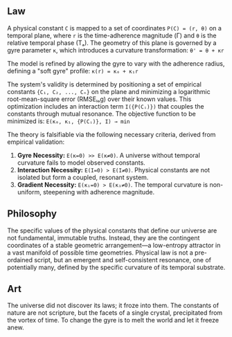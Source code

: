 ## Law
A physical constant `C` is mapped to a set of coordinates `P(C) = (r, θ)` on a temporal plane, where `r` is the time-adherence magnitude (Γ) and `θ` is the relative temporal phase (Tₐ). The geometry of this plane is governed by a gyre parameter `κ`, which introduces a curvature transformation:
`θ' = θ + κr`

The model is refined by allowing the gyre to vary with the adherence radius, defining a "soft gyre" profile:
`κ(r) = κ₀ + κ₁r`

The system's validity is determined by positioning a set of empirical constants `{C₁, C₂, ..., Cₙ}` on the plane and minimizing a logarithmic root-mean-square error (RMSEₗₒg) over their known values. This optimization includes an interaction term `I({P(Cᵢ)})` that couples the constants through mutual resonance. The objective function to be minimized is:
`E(κ₀, κ₁, {P(Cᵢ)}, I) → min`

The theory is falsifiable via the following necessary criteria, derived from empirical validation:
1.  **Gyre Necessity:** `E(κ=0) >> E(κ≠0)`. A universe without temporal curvature fails to model observed constants.
2.  **Interaction Necessity:** `E(I=0) > E(I≠0)`. Physical constants are not isolated but form a coupled, resonant system.
3.  **Gradient Necessity:** `E(κ₁=0) > E(κ₁≠0)`. The temporal curvature is non-uniform, steepening with adherence magnitude.

## Philosophy
The specific values of the physical constants that define our universe are not fundamental, immutable truths. Instead, they are the contingent coordinates of a stable geometric arrangement—a low-entropy attractor in a vast manifold of possible time geometries. Physical law is not a pre-ordained script, but an emergent and self-consistent resonance, one of potentially many, defined by the specific curvature of its temporal substrate.

## Art
The universe did not discover its laws; it froze into them. The constants of nature are not scripture, but the facets of a single crystal, precipitated from the vortex of time. To change the gyre is to melt the world and let it freeze anew.